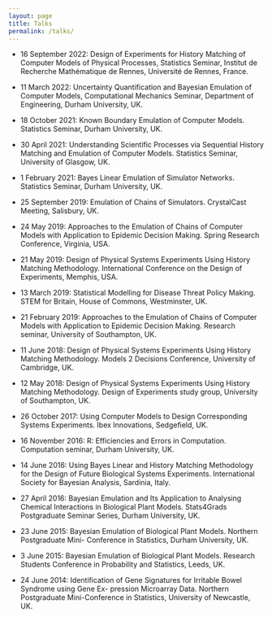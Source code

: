 ```yaml
---
layout: page
title: Talks
permalink: /talks/
---
```


- 16 September 2022: Design of Experiments for History Matching of Computer Models of Physical Processes, Statistics Seminar, Institut de Recherche Mathématique de Rennes, Université de Rennes, France.

- 11 March 2022: Uncertainty Quantification and Bayesian Emulation of Computer Models, Computational Mechanics Seminar, Department of Engineering, Durham University, UK.

- 18 October 2021: Known Boundary Emulation of Computer Models. Statistics Seminar, Durham University, UK.

- 30 April 2021: Understanding Scientific Processes via Sequential History Matching and Emulation of Computer Models. Statistics Seminar, University of Glasgow, UK.

- 1 February 2021: Bayes Linear Emulation of Simulator Networks. Statistics Seminar, Durham University, UK.

- 25 September 2019: Emulation of Chains of Simulators. CrystalCast Meeting, Salisbury, UK.

- 24 May 2019: Approaches to the Emulation of Chains of Computer Models with Application
to Epidemic Decision Making. Spring Research Conference, Virginia, USA.

- 21 May 2019: Design of Physical Systems Experiments Using History Matching Methodology. International Conference on the Design of Experiments, Memphis, USA.

- 13 March 2019: Statistical Modelling for Disease Threat Policy Making. STEM for Britain, House of Commons, Westminster, UK.

- 21 February 2019: Approaches to the Emulation of Chains of Computer Models with Application to Epidemic Decision Making. Research seminar, University of Southampton, UK.

- 11 June 2018: Design of Physical Systems Experiments Using History Matching Methodology. Models 2 Decisions Conference, University of Cambridge, UK.

- 12 May 2018: Design of Physical Systems Experiments Using History Matching Methodology. Design of Experiments study group, University of Southampton, UK.

- 26 October 2017: Using Computer Models to Design Corresponding Systems Experiments. Ibex Innovations, Sedgefield, UK.

- 16 November 2016: R: Efficiencies and Errors in Computation. Computation seminar, Durham University, UK.

- 14 June 2016: Using Bayes Linear and History Matching Methodology for the Design of Future Biological Systems Experiments. International Society for Bayesian Analysis, Sardinia, Italy.

- 27 April 2016: Bayesian Emulation and Its Application to Analysing Chemical Interactions in Biological Plant Models. Stats4Grads Postgraduate Seminar Series, Durham University, UK.

- 23 June 2015: Bayesian Emulation of Biological Plant Models. Northern Postgraduate Mini- Conference in Statistics, Durham University, UK.

- 3 June 2015: Bayesian Emulation of Biological Plant Models. Research Students Conference in Probability and Statistics, Leeds, UK.

- 24 June 2014: Identification of Gene Signatures for Irritable Bowel Syndrome using Gene Ex- pression Microarray Data. Northern Postgraduate Mini-Conference in Statistics, University of Newcastle, UK.
